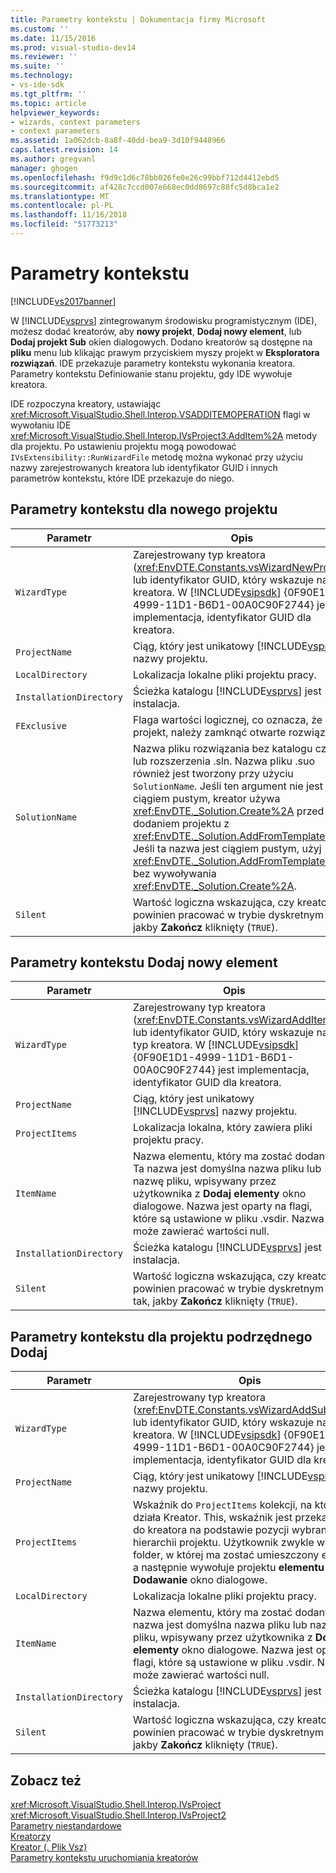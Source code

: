 ```yaml
---
title: Parametry kontekstu | Dokumentacja firmy Microsoft
ms.custom: ''
ms.date: 11/15/2016
ms.prod: visual-studio-dev14
ms.reviewer: ''
ms.suite: ''
ms.technology:
- vs-ide-sdk
ms.tgt_pltfrm: ''
ms.topic: article
helpviewer_keywords:
- wizards, context parameters
- context parameters
ms.assetid: 1a062dcb-8a8f-40dd-bea9-3d10f9448966
caps.latest.revision: 14
ms.author: gregvanl
manager: ghogen
ms.openlocfilehash: f9d9c1d6c78bb026fe0e26c99bbf712d4412ebd5
ms.sourcegitcommit: af428c7ccd007e668ec0dd8697c88fc5d8bca1e2
ms.translationtype: MT
ms.contentlocale: pl-PL
ms.lasthandoff: 11/16/2018
ms.locfileid: "51773213"
---
```

# <a name="context-parameters"></a>Parametry kontekstu
[!INCLUDE[vs2017banner](../../includes/vs2017banner.md)]

W [!INCLUDE[vsprvs](../../includes/vsprvs-md.md)] zintegrowanym środowisku programistycznym (IDE), możesz dodać kreatorów, aby **nowy projekt**, **Dodaj nowy element**, lub **Dodaj projekt Sub** okien dialogowych. Dodano kreatorów są dostępne na **pliku** menu lub klikając prawym przyciskiem myszy projekt w **Eksploratora rozwiązań**. IDE przekazuje parametry kontekstu wykonania kreatora. Parametry kontekstu Definiowanie stanu projektu, gdy IDE wywołuje kreatora.  
  
 IDE rozpoczyna kreatory, ustawiając <xref:Microsoft.VisualStudio.Shell.Interop.VSADDITEMOPERATION> flagi w wywołaniu IDE <xref:Microsoft.VisualStudio.Shell.Interop.IVsProject3.AddItem%2A> metody dla projektu. Po ustawieniu projektu mogą powodować `IVsExtensibility::RunWizardFile` metodę można wykonać przy użyciu nazwy zarejestrowanych kreatora lub identyfikator GUID i innych parametrów kontekstu, które IDE przekazuje do niego.  
  
## <a name="context-parameters-for-new-project"></a>Parametry kontekstu dla nowego projektu  
  
|Parametr|Opis|  
|---------------|-----------------|  
|`WizardType`|Zarejestrowany typ kreatora (<xref:EnvDTE.Constants.vsWizardNewProject>) lub identyfikator GUID, który wskazuje na typ kreatora. W [!INCLUDE[vsipsdk](../../includes/vsipsdk-md.md)] {0F90E1D0-4999-11D1-B6D1-00A0C90F2744} jest implementacja, identyfikator GUID dla kreatora.|  
|`ProjectName`|Ciąg, który jest unikatowy [!INCLUDE[vsprvs](../../includes/vsprvs-md.md)] nazwy projektu.|  
|`LocalDirectory`|Lokalizacja lokalne pliki projektu pracy.|  
|`InstallationDirectory`|Ścieżka katalogu [!INCLUDE[vsprvs](../../includes/vsprvs-md.md)] jest instalacja.|  
|`FExclusive`|Flaga wartości logicznej, co oznacza, że projekt, należy zamknąć otwarte rozwiązania.|  
|`SolutionName`|Nazwa pliku rozwiązania bez katalogu części lub rozszerzenia .sln. Nazwa pliku .suo również jest tworzony przy użyciu `SolutionName`. Jeśli ten argument nie jest ciągiem pustym, kreator używa <xref:EnvDTE._Solution.Create%2A> przed dodaniem projektu z <xref:EnvDTE._Solution.AddFromTemplate%2A>. Jeśli ta nazwa jest ciągiem pustym, użyj <xref:EnvDTE._Solution.AddFromTemplate%2A> bez wywoływania <xref:EnvDTE._Solution.Create%2A>.|  
|`Silent`|Wartość logiczna wskazująca, czy kreator powinien pracować w trybie dyskretnym tak, jakby **Zakończ** kliknięty (`TRUE`).|  
  
## <a name="context-parameters-for-add-new-item"></a>Parametry kontekstu Dodaj nowy element  
  
|Parametr|Opis|  
|---------------|-----------------|  
|`WizardType`|Zarejestrowany typ kreatora (<xref:EnvDTE.Constants.vsWizardAddItem>) lub identyfikator GUID, który wskazuje na typ kreatora. W [!INCLUDE[vsipsdk](../../includes/vsipsdk-md.md)] {0F90E1D1-4999-11D1-B6D1-00A0C90F2744} jest implementacja, identyfikator GUID dla kreatora.|  
|`ProjectName`|Ciąg, który jest unikatowy [!INCLUDE[vsprvs](../../includes/vsprvs-md.md)] nazwy projektu.|  
|`ProjectItems`|Lokalizacja lokalna, który zawiera pliki projektu pracy.|  
|`ItemName`|Nazwa elementu, który ma zostać dodany. Ta nazwa jest domyślna nazwa pliku lub nazwę pliku, wpisywany przez użytkownika z **Dodaj elementy** okno dialogowe. Nazwa jest oparty na flagi, które są ustawione w pliku .vsdir. Nazwa może zawierać wartości null.|  
|`InstallationDirectory`|Ścieżka katalogu [!INCLUDE[vsprvs](../../includes/vsprvs-md.md)] jest instalacja.|  
|`Silent`|Wartość logiczna wskazująca, czy kreator powinien pracować w trybie dyskretnym tak, jakby **Zakończ** kliknięty (`TRUE`).|  
  
## <a name="context-parameters-for-add-sub-project"></a>Parametry kontekstu dla projektu podrzędnego Dodaj  
  
|Parametr|Opis|  
|---------------|-----------------|  
|`WizardType`|Zarejestrowany typ kreatora (<xref:EnvDTE.Constants.vsWizardAddSubProject>) lub identyfikator GUID, który wskazuje na typ kreatora. W [!INCLUDE[vsipsdk](../../includes/vsipsdk-md.md)] {0F90E1D2-4999-11D1-B6D1-00A0C90F2744} jest implementacja, identyfikator GUID dla kreatora.|  
|`ProjectName`|Ciąg, który jest unikatowy [!INCLUDE[vsprvs](../../includes/vsprvs-md.md)] nazwy projektu.|  
|`ProjectItems`|Wskaźnik do `ProjectItems` kolekcji, na którym działa Kreator. This, wskaźnik jest przekazywana do kreatora na podstawie pozycji wybranej hierarchii projektu. Użytkownik zwykle wybiera folder, w której ma zostać umieszczony element, a następnie wywołuje projektu **elementu Dodawanie** okno dialogowe.|  
|`LocalDirectory`|Lokalizacja lokalne pliki projektu pracy.|  
|`ItemName`|Nazwa elementu, który ma zostać dodany. Ta nazwa jest domyślna nazwa pliku lub nazwę pliku, wpisywany przez użytkownika z **Dodaj elementy** okno dialogowe. Nazwa jest oparty na flagi, które są ustawione w pliku .vsdir. Nazwa może zawierać wartości null.|  
|`InstallationDirectory`|Ścieżka katalogu [!INCLUDE[vsprvs](../../includes/vsprvs-md.md)] jest instalacja.|  
|`Silent`|Wartość logiczna wskazująca, czy kreator powinien pracować w trybie dyskretnym tak, jakby **Zakończ** kliknięty (`TRUE`).|  
  
## <a name="see-also"></a>Zobacz też  
 <xref:Microsoft.VisualStudio.Shell.Interop.IVsProject>   
 <xref:Microsoft.VisualStudio.Shell.Interop.IVsProject2>   
 [Parametry niestandardowe](../../extensibility/internals/custom-parameters.md)   
 [Kreatorzy](../../extensibility/internals/wizards.md)   
 [Kreator (. Plik Vsz)](../../extensibility/internals/wizard-dot-vsz-file.md)   
 [Parametry kontekstu uruchomiania kreatorów](http://msdn.microsoft.com/library/051a10f4-9e45-4604-b344-123044f33a24)

